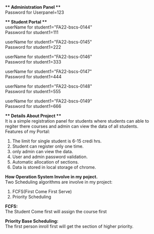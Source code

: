 <b>** Administration Panel **</b><br>
Password for Userpanel=123<br>

<b>** Student Portal **</b><br>
userName for student1="FA22-bscs-0144"<br>
Password for student1=111<br>

userName for student1="FA22-bscs-0145"<br>
Password for student1=222<br>

userName for student1="FA22-bscs-0146"<br>
Password for student1=333<br>

userName for student1="FA22-bscs-0147"<br>
Password for student1=444<br>

userName for student1="FA22-bscs-0148"<br>
Password for student1=555<br>

userName for student1="FA22-bscs-0149"<br>
Password for student1=666<br>

<b>** Details About Project **</b><br>
It is a simple registration panel for students where students can able to regiter there courses and admin can view the data of all students.<br>
Features of my Portal:<br>
1. The limit for single student is 6-15 credi hrs.<br>
2. Student can register only one time.<br>
3. only admin can view the data.<br>
4. User and admin password validation.<br>
5. Automatic allocation of sections.<br>
6. Data is stored in local storage of chrome.<br>

<b>How Operation System Involve in my poject.</b><br>
Two Scheduling algorithms are involve in my project:<br>
1. FCFS(First Come First Serve)<br>
2. Priority Scheduling<br>

<b>FCFS:</b><br>
The Student Come first will assign the course first <br>

<b>Priority Base Scheduling:</b><br>
The first person inroll first will get the section of higher priority.<br>
